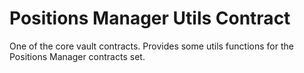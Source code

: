 # Positions Manager Utils Contract

One of the core vault contracts. Provides some utils functions for the Positions Manager contracts set.
